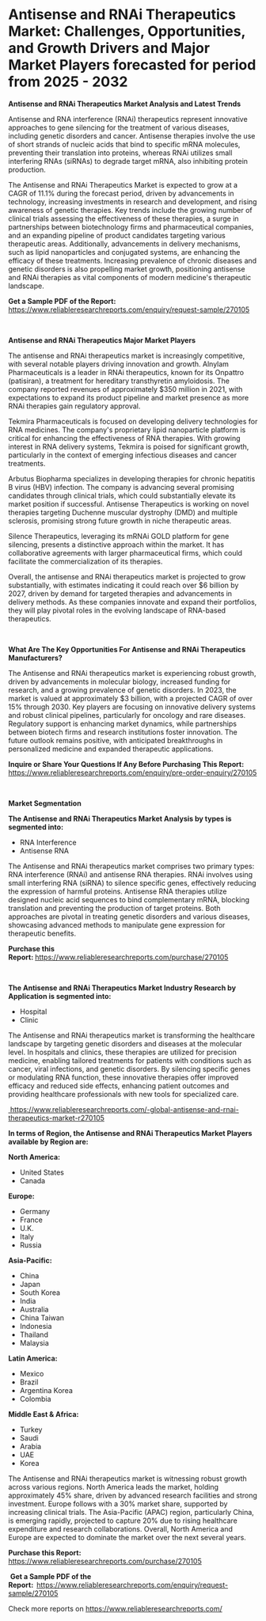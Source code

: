 <p><h1>Antisense and RNAi Therapeutics Market: Challenges, Opportunities, and Growth Drivers and Major Market Players forecasted for period from 2025 - 2032</h1></p><p><strong>Antisense and RNAi Therapeutics Market Analysis and Latest Trends</strong></p>
<p><p>Antisense and RNA interference (RNAi) therapeutics represent innovative approaches to gene silencing for the treatment of various diseases, including genetic disorders and cancer. Antisense therapies involve the use of short strands of nucleic acids that bind to specific mRNA molecules, preventing their translation into proteins, whereas RNAi utilizes small interfering RNAs (siRNAs) to degrade target mRNA, also inhibiting protein production. </p><p>The Antisense and RNAi Therapeutics Market is expected to grow at a CAGR of 11.1% during the forecast period, driven by advancements in technology, increasing investments in research and development, and rising awareness of genetic therapies. Key trends include the growing number of clinical trials assessing the effectiveness of these therapies, a surge in partnerships between biotechnology firms and pharmaceutical companies, and an expanding pipeline of product candidates targeting various therapeutic areas. Additionally, advancements in delivery mechanisms, such as lipid nanoparticles and conjugated systems, are enhancing the efficacy of these treatments. Increasing prevalence of chronic diseases and genetic disorders is also propelling market growth, positioning antisense and RNAi therapies as vital components of modern medicine's therapeutic landscape.</p></p>
<p><strong>Get a Sample PDF of the Report:&nbsp;</strong> <a href="https://www.reliableresearchreports.com/enquiry/request-sample/270105?utm_campaign=2771&utm_medium=2&utm_source=Github&utm_content=ia&utm_term=08032025&utm_id=antisense-and-rnai-therapeutics">https://www.reliableresearchreports.com/enquiry/request-sample/270105</a></p>
<p>&nbsp;</p>
<p><strong>Antisense and RNAi Therapeutics Major Market Players</strong></p>
<p><p>The antisense and RNAi therapeutics market is increasingly competitive, with several notable players driving innovation and growth. Alnylam Pharmaceuticals is a leader in RNAi therapeutics, known for its Onpattro (patisiran), a treatment for hereditary transthyretin amyloidosis. The company reported revenues of approximately $350 million in 2021, with expectations to expand its product pipeline and market presence as more RNAi therapies gain regulatory approval.</p><p>Tekmira Pharmaceuticals is focused on developing delivery technologies for RNA medicines. The company's proprietary lipid nanoparticle platform is critical for enhancing the effectiveness of RNA therapies. With growing interest in RNA delivery systems, Tekmira is poised for significant growth, particularly in the context of emerging infectious diseases and cancer treatments.</p><p>Arbutus Biopharma specializes in developing therapies for chronic hepatitis B virus (HBV) infection. The company is advancing several promising candidates through clinical trials, which could substantially elevate its market position if successful. Antisense Therapeutics is working on novel therapies targeting Duchenne muscular dystrophy (DMD) and multiple sclerosis, promising strong future growth in niche therapeutic areas.</p><p>Silence Therapeutics, leveraging its mRNAi GOLD platform for gene silencing, presents a distinctive approach within the market. It has collaborative agreements with larger pharmaceutical firms, which could facilitate the commercialization of its therapies.</p><p>Overall, the antisense and RNAi therapeutics market is projected to grow substantially, with estimates indicating it could reach over $6 billion by 2027, driven by demand for targeted therapies and advancements in delivery methods. As these companies innovate and expand their portfolios, they will play pivotal roles in the evolving landscape of RNA-based therapeutics.</p></p>
<p>&nbsp;</p>
<p><strong>What Are The Key Opportunities For Antisense and RNAi Therapeutics Manufacturers?</strong></p>
<p><p>The Antisense and RNAi therapeutics market is experiencing robust growth, driven by advancements in molecular biology, increased funding for research, and a growing prevalence of genetic disorders. In 2023, the market is valued at approximately $3 billion, with a projected CAGR of over 15% through 2030. Key players are focusing on innovative delivery systems and robust clinical pipelines, particularly for oncology and rare diseases. Regulatory support is enhancing market dynamics, while partnerships between biotech firms and research institutions foster innovation. The future outlook remains positive, with anticipated breakthroughs in personalized medicine and expanded therapeutic applications.</p></p>
<p><strong>Inquire or Share Your Questions If Any Before Purchasing This Report:</strong> <a href="https://www.reliableresearchreports.com/enquiry/pre-order-enquiry/270105?utm_campaign=2771&utm_medium=2&utm_source=Github&utm_content=ia&utm_term=08032025&utm_id=antisense-and-rnai-therapeutics">https://www.reliableresearchreports.com/enquiry/pre-order-enquiry/270105</a></p>
<p>&nbsp;</p>
<p><strong>Market Segmentation</strong></p>
<p><strong>The Antisense and RNAi Therapeutics Market Analysis by types is segmented into:</strong></p>
<p><ul><li>RNA Interference</li><li>Antisense RNA</li></ul></p>
<p><p>The Antisense and RNAi therapeutics market comprises two primary types: RNA interference (RNAi) and antisense RNA therapies. RNAi involves using small interfering RNA (siRNA) to silence specific genes, effectively reducing the expression of harmful proteins. Antisense RNA therapies utilize designed nucleic acid sequences to bind complementary mRNA, blocking translation and preventing the production of target proteins. Both approaches are pivotal in treating genetic disorders and various diseases, showcasing advanced methods to manipulate gene expression for therapeutic benefits.</p></p>
<p><strong>Purchase this Report:&nbsp;</strong><a href="https://www.reliableresearchreports.com/purchase/270105?utm_campaign=2771&utm_medium=2&utm_source=Github&utm_content=ia&utm_term=08032025&utm_id=antisense-and-rnai-therapeutics">https://www.reliableresearchreports.com/purchase/270105</a></p>
<p>&nbsp;</p>
<p><strong>The Antisense and RNAi Therapeutics Market Industry Research by Application is segmented into:</strong></p>
<p><ul><li>Hospital</li><li>Clinic</li></ul></p>
<p><p>The Antisense and RNAi therapeutics market is transforming the healthcare landscape by targeting genetic disorders and diseases at the molecular level. In hospitals and clinics, these therapies are utilized for precision medicine, enabling tailored treatments for patients with conditions such as cancer, viral infections, and genetic disorders. By silencing specific genes or modulating RNA function, these innovative therapies offer improved efficacy and reduced side effects, enhancing patient outcomes and providing healthcare professionals with new tools for specialized care.</p></p>
<p><a href="https://www.reliableresearchreports.com/-global-antisense-and-rnai-therapeutics-market-r270105?utm_campaign=2771&utm_medium=2&utm_source=Github&utm_content=ia&utm_term=08032025&utm_id=antisense-and-rnai-therapeutics">&nbsp;https://www.reliableresearchreports.com/-global-antisense-and-rnai-therapeutics-market-r270105</a></p>
<p><strong>In terms of Region, the Antisense and RNAi Therapeutics Market Players available by Region are:</strong></p>
<p>
    <p> <strong> North America: </strong>
        <ul>
            <li>United States</li>
            <li>Canada</li>
        </ul>
        </p> 
    <p> <strong> Europe: </strong>
        <ul>
            <li>Germany</li>
            <li>France</li>
            <li>U.K.</li>
            <li>Italy</li>
            <li>Russia</li>
        </ul>
        </p> 
    <p> <strong> Asia-Pacific: </strong>
        <ul>
            <li>China</li>
            <li>Japan</li>
            <li>South Korea</li>
            <li>India</li>
            <li>Australia</li>
            <li>China Taiwan</li>
            <li>Indonesia</li>
            <li>Thailand</li>
            <li>Malaysia</li>
        </ul>
        </p> 
    <p> <strong> Latin America: </strong>
        <ul>
            <li>Mexico</li>
            <li>Brazil</li>
            <li>Argentina Korea</li>
            <li>Colombia</li>
        </ul>
        </p> 
    <p> <strong> Middle East & Africa: </strong>
        <ul>
            <li>Turkey</li>
            <li>Saudi</li>
            <li>Arabia</li>
            <li>UAE</li>
            <li>Korea</li>
        </ul>
    </p>
    </p>
<p><p>The Antisense and RNAi therapeutics market is witnessing robust growth across various regions. North America leads the market, holding approximately 45% share, driven by advanced research facilities and strong investment. Europe follows with a 30% market share, supported by increasing clinical trials. The Asia-Pacific (APAC) region, particularly China, is emerging rapidly, projected to capture 20% due to rising healthcare expenditure and research collaborations. Overall, North America and Europe are expected to dominate the market over the next several years.</p></p>
<p><strong>Purchase this Report: </strong><a href="https://www.reliableresearchreports.com/purchase/270105?utm_campaign=2771&utm_medium=2&utm_source=Github&utm_content=ia&utm_term=08032025&utm_id=antisense-and-rnai-therapeutics">https://www.reliableresearchreports.com/purchase/270105</a></p>
<p>&nbsp;<strong>Get a Sample PDF of the Report:&nbsp;&nbsp;</strong><a href="https://www.reliableresearchreports.com/enquiry/request-sample/270105?utm_campaign=2771&utm_medium=2&utm_source=Github&utm_content=ia&utm_term=08032025&utm_id=antisense-and-rnai-therapeutics">https://www.reliableresearchreports.com/enquiry/request-sample/270105</a></p>
<p><strong></strong></p>
<p>Check more reports on <a href="https://www.reliableresearchreports.com/?utm_campaign=2771&utm_medium=2&utm_source=Github&utm_content=ia&utm_term=08032025&utm_id=antisense-and-rnai-therapeutics">https://www.reliableresearchreports.com/</a></p>